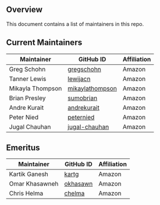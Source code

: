 ## Overview

This document contains a list of maintainers in this repo.

## Current Maintainers

| Maintainer         | GitHub ID                                             | Affiliation |
| ------------------ |-------------------------------------------------------| ----------- |
| Greg Schohn        | [gregschohn](https://github.com/gregschohn)           | Amazon      |
| Tanner Lewis       | [lewijacn](https://github.com/lewijacn)               | Amazon      |
| Mikayla Thompson   | [mikaylathompson](https://github.com/mikaylathompson) | Amazon      |
| Brian Presley      | [sumobrian](https://github.com/sumobrian)             | Amazon      |
| Andre Kurait       | [andrekurait](https://github.com/AndreKurait)         | Amazon      |
| Peter Nied         | [peternied](https://github.com/peternied)             | Amazon      |
| Jugal Chauhan      | [jugal-chauhan](https://github.com/jugal-chauhan)     | Amazon      |


## Emeritus
| Maintainer         | GitHub ID                                               | Affiliation |
| ------------------ | ------------------------------------------------------- | ----------- |
| Kartik Ganesh      | [kartg](https://github.com/kartg)                       | Amazon      |
| Omar Khasawneh     | [okhasawn](https://github.com/okhasawn)                 | Amazon      |
| Chris Helma        | [chelma](https://github.com/chelma)                   | Amazon      |
